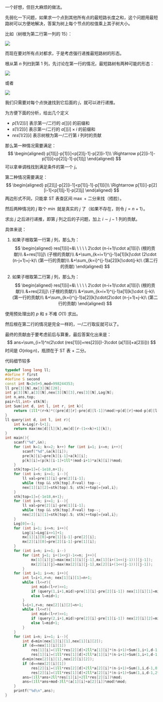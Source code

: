 一个好想，但巨大麻烦的做法。

先弱化一下问题，如果求一个点到其他所有点的最短路长度之和，这个问题用最短路树可以方便地解决，答案为树上每个节点的权值乘上其子树大小。

比如（树根为第二行第一列的 $15$）：

![](https://cdn.luogu.com.cn/upload/image_hosting/pa8ow2jv.png)

而现在要对所有点对都求，于是考虑强行递推最短路树的形态。

根从第 $n$ 列扫到第 $1$ 列，先讨论在第一行的情况，最短路树有两种可能的形态：

![](https://cdn.luogu.com.cn/upload/image_hosting/tvm9rvwb.png)

或者

![](https://cdn.luogu.com.cn/upload/image_hosting/n4d1mvz9.png)

我们只需要对每个点快速找到它后面的 $j$，就可以进行递推。

为方便下面的分析，给出几个定义

- $p[1/2][i]$ 表示第一/二行的 $a[][i]$ 的前缀和
- $s[1/2][i]$ 表示第一/二行的 $a[][i]\times i$ 的前缀和
- $res[1/2][i]$ 表示树根为第一/二行第 $i$ 列时的贡献

那么第一种情况需要满足：
$$
\begin{aligned}
p[1][j]-p[1][i]<p[2][j-1]-p[2][i-1]\\
\Rightarrow p[2][i-1]-p[1][i]<p[2][j-1]-p[1][j]
\end{aligned}
$$
可以拿单调栈找到满足条件的第一个 $j$。

第二种情况需要满足：
$$
\begin{aligned}
p[2][j]-p[2][i-1]<p[1][j-1]-p[1][i]\\
\Rightarrow p[1][i]-p[2][i-1]<p[1][j-1]-p[2][j]
\end{aligned}
$$
两边形式不同，只能拿 ST 表查区间 $\max$ + 二分来找（捂脸）。

然后两种情况的 $j$ 取个 $\min$ 就是真实的 $j$ 了（如果不存在，则令 $j=n+1$）。

求出 $j$ 之后进行递推，即第 $j$ 列之后的子问题，加上 $i\sim j-1$ 列的贡献。

具体来说：

1. 如果子根取第一行第 $j$ 列，那么为：
   $$
   \begin{aligned}
   res[1][i]=&\ \ \ \ \ 2\cdot (n-i+1)\cdot a[1][i]\ (根的贡献)\\
   		&+res[1][j]\ (子根的贡献)\\
   		&+\sum_{k=i+1}^{j-1}a[1][k]\cdot (2\cdot (n-j+1)+j-k)\ (第一行的贡献)\\
   		&+\sum_{k=i}^{j-1}a[2][k]\cdot(j-k)\ (第二行的贡献)
   \end{aligned}
   $$

2. 如果子根取第二行第 $j$ 列，那么为：
   $$
   \begin{aligned}
   res[1][i]=&\ \ \ \ \ 2\cdot (n-i+1)\cdot a[1][i]\ (根的贡献)\\
   		&+res[2][j]\ (子根的贡献)\\
   		&+\sum_{k=i+1}^{j-1}a[1][k]\cdot (j-k)\ (第一行的贡献)\\
   		&+\sum_{k=i}^{j-1}a[2][k]\cdot(2\cdot (n-j+1)+j-k)\ (第二行的贡献)
   \end{aligned}
   $$



使用预处理出的 $p$ 和 $s$ 不难 $O(1)$ 求出。

然后根在第二行的情况是完全一样的，一/二行取反就可以了。

最终的贡献由于要考虑前后与算重，最后答案化出来是：
$$
ans=\sum_{i=1}^n(2\cdot (res[1][i]+res[2][i])-3\cdot (a[1][i]+a[2][i]))
$$
时间是 $O(n\log n)$，瓶颈在于 ST 表 + 二分。

代码细节较多

```cpp
typedef long long ll;
#define F first
#define S second
const int N=2e5+5,mod=998244353;
ll pre[3][N],mx[3][N][20];
int p[3][N],a[3][N],nex[3][N][3],res[3][N],Log[N];
int n,ans,top;
pair<ll,int> stk[N];
int Sum(int d, int l, int r, int k){
	return (1ll*(r+k)*((pre[d][r]-pre[d][l-1])%mod)+p[d][r]+mod-p[d][l-1])%mod;
}
ll query(int d, int l, int r){
	int k=Log[r-l+1];
	return max(mx[d][l][k],mx[d][r-(1<<k)+1][k]);
}
int main(){
	scanf("%d",&n);
	for (int k=1; k<=2; k++) for (int i=1; i<=n; i++){
		scanf("%d",&a[k][i]);
		pre[k][i]=pre[k][i-1]+a[k][i];
		p[k][i]=(p[k][i-1]+1ll*(mod-i+1)*a[k][i])%mod;
	}
	stk[top=1]={-1e18,n+1};
	for (int i=n; i>=1; i--){
		ll val=pre[1][i]-pre[2][i-1];
		while (top && stk[top].F>val) top--;
		nex[1][i][2]=stk[top].S; stk[++top]={val,i};
	}
	stk[top=1]={-1e18,n+1};
	for (int i=n; i>=1; i--){
		ll val=pre[2][i]-pre[1][i-1];
		while (top && stk[top].F>val) top--;
		nex[2][i][1]=stk[top].S; stk[++top]={val,i};
	}
	Log[0]=-1;
	for (int i=1; i<=n; i++){
		Log[i]=Log[i>>1]+1;
		mx[1][i][0]=pre[1][i-1]-pre[2][i];
		mx[2][i][0]=pre[2][i-1]-pre[1][i];
	}
	for (int i=n; i>=1; i--)
		for (int j=1; i+(1<<j)-1<=n; j++){
			mx[1][i][j]=max(mx[1][i][j-1],mx[1][i+(1<<(j-1))][j-1]);
			mx[2][i][j]=max(mx[2][i][j-1],mx[2][i+(1<<(j-1))][j-1]);
		}
	for (int i=1; i<=n; i++){
		int l=i+1,r=n; nex[1][i][1]=n+1;
		while (l<=r){
			int mid=(l+r)>>1;
			if (query(1,i+1,mid)>pre[1][i]-pre[2][i-1]) nex[1][i][1]=mid,r=mid-1;
			else l=mid+1;
		}
		l=i+1,r=n; nex[2][i][2]=n+1;
		while (l<=r){
			int mid=(l+r)>>1;
			if (query(2,i+1,mid)>pre[2][i]-pre[1][i-1]) nex[2][i][2]=mid,r=mid-1;
			else l=mid+1;
		}
	}
	for (int i=n; i>=1; i--){
		int d=min(nex[1][i][1],nex[1][i][2]);
		if (d==nex[1][i][1])
			res[1][i]=(1ll*res[2][d]+2ll*a[1][i]*(n-i+1)+Sum(1,i+1,d-1,0)+Sum(2,i,d-1,2*(n-d+1)))%mod; else
			res[1][i]=(1ll*res[1][d]+2ll*a[1][i]*(n-i+1)+Sum(1,i+1,d-1,2*(n-d+1))+Sum(2,i,d-1,0))%mod;
		d=min(nex[2][i][1],nex[2][i][2]);
		if (d==nex[2][i][1])
			res[2][i]=(1ll*res[2][d]+2ll*a[2][i]*(n-i+1)+Sum(1,i,d-1,0)+Sum(2,i+1,d-1,2*(n-d+1)))%mod; else
			res[2][i]=(1ll*res[1][d]+2ll*a[2][i]*(n-i+1)+Sum(1,i,d-1,2*(n-d+1))+Sum(2,i+1,d-1,0))%mod;
		ans=(1ll*ans+2ll*res[1][i]+2ll*res[2][i])%mod;
		ans=(1ll*ans+mod-3ll*(a[1][i]+a[2][i])%mod)%mod;
	}
	printf("%d\n",ans);
}
```

